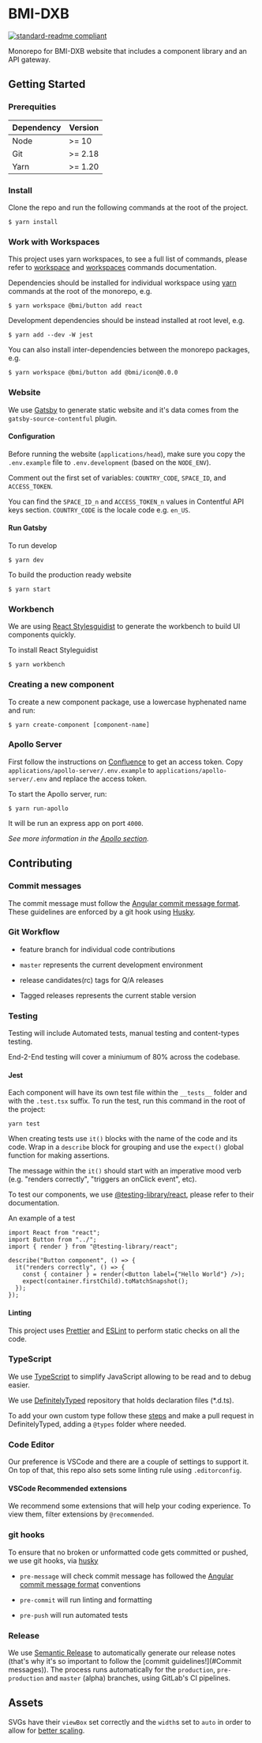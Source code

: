 # BMI-DXB

[![standard-readme compliant](https://img.shields.io/badge/readme%20style-standard-brightgreen.svg?style=flat-square)](https://github.com/RichardLitt/standard-readme)

Monorepo for BMI-DXB website that includes a component library and an API gateway.

## Getting Started

### Prerequities

| Dependency | Version |
| ---------- | ------- |
| Node       | >= 10   |
| Git        | >= 2.18 |
| Yarn       | >= 1.20 |

### Install

Clone the repo and run the following commands at the root of the project.

```shell
$ yarn install
```

### Work with Workspaces

This project uses yarn workspaces, to see a full list of commands, please refer to [workspace](https://classic.yarnpkg.com/en/docs/cli/workspace) and [workspaces](https://classic.yarnpkg.com/en/docs/cli/workspaces) commands documentation.

Dependencies should be installed for individual workspace using [yarn](https://yarnpkg.com/) commands at the root of the monorepo, e.g.

```shell
$ yarn workspace @bmi/button add react
```

Development dependencies should be instead installed at root level, e.g.

```shell
$ yarn add --dev -W jest
```

You can also install inter-dependencies between the monorepo packages, e.g.

```shell
$ yarn workspace @bmi/button add @bmi/icon@0.0.0
```

### Website

We use [Gatsby](https://www.gatsbyjs.org/) to generate static website and it's data comes from the `gatsby-source-contentful` plugin.

#### Configuration

Before running the website (`applications/head`), make sure you copy the `.env.example` file to `.env.development` (based on the `NODE_ENV`).

Comment out the first set of variables: `COUNTRY_CODE`, `SPACE_ID`, and `ACCESS_TOKEN`.

You can find the `SPACE_ID_n` and `ACCESS_TOKEN_n` values in Contentful API keys section.
`COUNTRY_CODE` is the locale code e.g. `en_US`.

#### Run Gatsby

To run develop

```shell
$ yarn dev
```

To build the production ready website

```shell
$ yarn start
```

### Workbench

We are using [React Stylesguidist](https://github.com/SaraVieira/react-styleguidist) to generate the workbench to build UI components quickly.

To install React Styleguidist

```shell
$ yarn workbench
```

### Creating a new component

To create a new component package, use a lowercase hyphenated name and run:

```shell
$ yarn create-component [component-name]
```

### Apollo Server

First follow the instructions on [Confluence](https://bmigroup.atlassian.net/wiki/spaces/BMIP/pages/839582011/3.3.2.3+Web+service+OCC+V2+API) to get an access token. Copy `applications/apollo-server/.env.example` to `applications/apollo-server/.env` and replace the access token.

To start the Apollo server, run:

```shell
$ yarn run-apollo
```

It will be run an express app on port `4000`.

_See more information in the [Apollo section](./applications/apollo-server/README.md)._

## Contributing

### Commit messages

The commit message must follow the [Angular commit message format](https://github.com/angular/angular/blob/master/CONTRIBUTING.md#-commit-message-guidelines). These guidelines are enforced by a git hook using [Husky](https://github.com/typicode/husky).

### Git Workflow

- feature branch for individual code contributions

- `master` represents the current development environment

- release candidates(rc) tags for Q/A releases

- Tagged releases represents the current stable version

### Testing

Testing will include Automated tests, manual testing and content-types testing.

End-2-End testing will cover a miniumum of 80% across the codebase.

#### Jest

Each component will have its own test file within the `__tests__` folder and with the `.test.tsx` suffix. To run the test, run this command in the root of the project:

```shell
yarn test
```

When creating tests use `it()` blocks with the name of the code and its code. Wrap in a `describe` block for grouping and use the `expect()` global function for making assertions.

The message within the `it()` should start with an imperative mood verb (e.g. "renders correctly", "triggers an onClick event", etc).

To test our components, we use [@testing-library/react](https://github.com/testing-library/react-testing-library), please refer to their documentation.

An example of a test

```tsx
import React from "react";
import Button from "../";
import { render } from "@testing-library/react";

describe("Button component", () => {
  it("renders correctly", () => {
    const { container } = render(<Button label={"Hello World"} />);
    expect(container.firstChild).toMatchSnapshot();
  });
});
```

#### Linting

This project uses [Prettier](https://prettier.io/) and [ESLint](https://eslint.org/) to perform static checks on all the code.

### TypeScript

We use [TypeScript](https://www.typescriptlang.org/) to simplify JavaScript allowing to be read and to debug easier.

We use [DefinitelyTyped](https://github.com/DefinitelyTyped/DefinitelyTyped) repository that holds declaration files (\*.d.ts).

To add your own custom type follow these [steps](https://github.com/DefinitelyTyped/DefinitelyTyped#how-can-i-contribute) and make a pull request in DefinitelyTyped, adding a `@types` folder where needed.

### Code Editor

Our preference is VSCode and there are a couple of settings to support it.
On top of that, this repo also sets some linting rule using `.editorconfig`.

#### VSCode Recommended extensions

We recommend some extensions that will help your coding experience. To view them, filter extensions by `@recommended`.

### git hooks

To ensure that no broken or unformatted code gets committed or pushed, we use git hooks, via [husky](https://github.com/typicode/husky)

- `pre-message` will check commit message has followed the [Angular commit message format](https://github.com/angular/angular/blob/master/CONTRIBUTING.md#-commit-message-guidelines) conventions

- `pre-commit` will run linting and formatting

- `pre-push` will run automated tests

### Release

We use [Semantic Release](https://github.com/semantic-release/semantic-release) to automatically generate our release notes (that's why it's so important to follow the [commit guidelines!](#Commit messages)).
The process runs automatically for the `production`, `pre-production` and `master` (alpha) branches, using GitLab's CI pipelines.

## Assets

SVGs have their `viewBox` set correctly and the `width`s set to `auto` in order to allow for [better scaling](https://css-tricks.com/scale-svg/#option-3-use-inline-svg-and-the-latest-blink-firefox-browsers).
